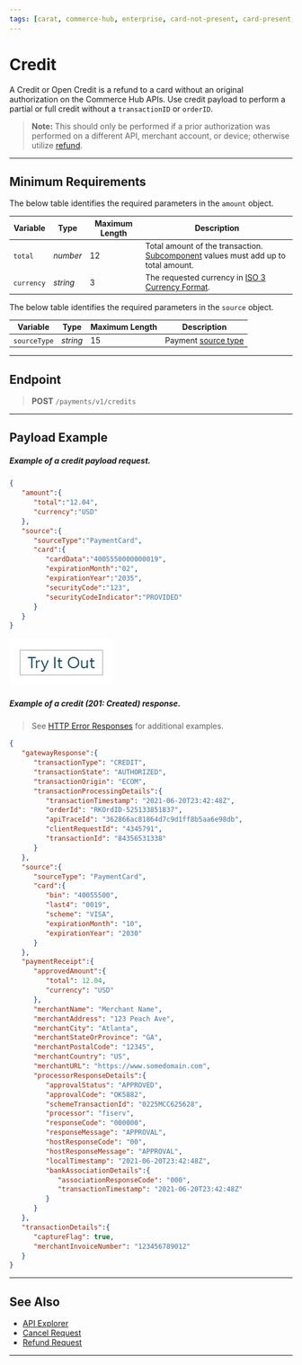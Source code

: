 ```yaml
---
tags: [carat, commerce-hub, enterprise, card-not-present, card-present, credit, api-reference, authorization, sale, pre-auth]
---
```



# Credit

A Credit or Open Credit is a refund to a card without an original authorization on the Commerce Hub APIs. Use credit payload to perform a partial or full credit without a `transactionID` or `orderID`.

<!-- theme: danger -->
>**Note:** This should only be performed if a prior authorization was performed on a different API, merchant account, or device; otherwise utilize [refund](?path=docs/Resources/API-Documents/Payments/Refund.md).

---

## Minimum Requirements

<!--
type: tab
title: amount
-->

The below table identifies the required parameters in the `amount` object.

|Variable |  Type| Maximum Length | Description |
|---------|----------|----------------|---------|
| `total` | *number* | 12 | Total amount of the transaction. [Subcomponent](?path=docs/Resources/Master-Data/Amount-Components.md) values must add up to total amount. |
| `currency` | *string* | 3 | The requested currency in [ISO 3 Currency Format](?path=docs/Resources/Master-Data/Currency-Code.md).|

<!--
type: tab
title: source
-->

The below table identifies the required parameters in the `source` object.

| Variable | Type| Maximum Length | Description |
|---------|----------|----------------|---------|
|`sourceType` | *string* | 15 | Payment [source type](?path=docs/Resources/Guides/Payment-Sources/Source-Type.md) |

<!-- type: tab-end -->

---

## Endpoint
<!-- theme: success -->
>**POST** `/payments/v1/credits`

---

## Payload Example

<!--
type: tab
title: Request
-->

##### Example of a credit payload request.

```json
{
   "amount":{
      "total":"12.04",
      "currency":"USD"
   },
   "source":{
      "sourceType":"PaymentCard",
      "card":{
         "cardData":"4005550000000019",
         "expirationMonth":"02",
         "expirationYear":"2035",
         "securityCode":"123",
         "securityCodeIndicator":"PROVIDED"
      }
   }
}
```

[![Try it out](../../../../assets/images/button.png)](../api/?type=post&path=/payments/v1/credits)

<!--
type: tab
title: Response
-->

##### Example of a credit (201: Created) response.

<!-- theme: info -->
> See [HTTP Error Responses](?path=docs/Resources/Guides/Response-Codes/HTTP.md) for additional examples.
```json
{
   "gatewayResponse":{
      "transactionType": "CREDIT",
      "transactionState": "AUTHORIZED",
      "transactionOrigin": "ECOM",
      "transactionProcessingDetails":{
         "transactionTimestamp": "2021-06-20T23:42:48Z",
         "orderId": "RKOrdID-525133851837",
         "apiTraceId": "362866ac81864d7c9d1ff8b5aa6e98db",
         "clientRequestId": "4345791",
         "transactionId": "84356531338"
      }
   },
   "source":{
      "sourceType": "PaymentCard",
      "card":{
         "bin": "40055500",
         "last4": "0019",
         "scheme": "VISA",
         "expirationMonth": "10",
         "expirationYear": "2030"
      }
   },
   "paymentReceipt":{
      "approvedAmount":{
         "total": 12.04,
         "currency": "USD"
      },
      "merchantName": "Merchant Name",
      "merchantAddress": "123 Peach Ave",
      "merchantCity": "Atlanta",
      "merchantStateOrProvince": "GA",
      "merchantPostalCode": "12345",
      "merchantCountry": "US",
      "merchantURL": "https://www.somedomain.com",
      "processorResponseDetails":{
         "approvalStatus": "APPROVED",
         "approvalCode": "OK5882",
         "schemeTransactionId": "0225MCC625628",
         "processor": "fiserv",
         "responseCode": "000000",
         "responseMessage": "APPROVAL",
         "hostResponseCode": "00",
         "hostResponseMessage": "APPROVAL",
         "localTimestamp": "2021-06-20T23:42:48Z",
         "bankAssociationDetails":{
            "associationResponseCode": "000",
            "transactionTimestamp": "2021-06-20T23:42:48Z"
         }
      }
   },
   "transactionDetails":{
      "captureFlag": true,
      "merchantInvoiceNumber": "123456789012"
   }
}
```

<!-- type: tab-end -->

---

## See Also

- [API Explorer](../api/?type=post&path=/payments/v1/credit)
- [Cancel Request](?path=docs/Resources/API-Documents/Payments/Cancel.md)
- [Refund Request](?path=docs/Resources/API-Documents/Payments/Refund.md)

---